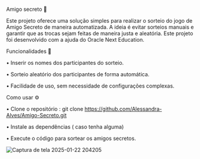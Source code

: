 Amigo secreto 🎁

Este projeto oferece uma solução simples para realizar o sorteio do jogo de Amigo Secreto de maneira automatizada. A ideia é evitar sorteios manuais e garantir que as trocas sejam feitas de maneira justa e aleatória.
Este projeto foi desenvolvido com a ajuda do Oracle Next Education.



Funcionalidades 🧩



• Inserir os nomes dos participantes do sorteio.

• Sorteio aleatório dos participantes de forma automática.

• Facilidade de uso, sem necessidade de configurações complexas.



Como usar ⚙️



• Clone o repositório : git clone https://github.com/Alessandra-Alves/Amigo-Secreto.git

• Instale as dependências ( caso tenha alguma)

• Execute o código para sortear os amigos secretos.



![Captura de tela 2025-01-22 204205](https://github.com/user-attachments/assets/c9cabeff-543c-4d26-8759-0129511fa419)

